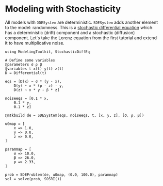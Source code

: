 # Modeling with Stochasticity

All models with `ODESystem` are deterministic. `SDESystem` adds another element
to the model: randomness. This is a
[stochastic differential equation](https://en.wikipedia.org/wiki/Stochastic_differential_equation)
which has a deterministic (drift) component and a stochastic (diffusion)
component. Let's take the Lorenz equation from the first tutorial and extend
it to have multiplicative noise.

```@example SDE
using ModelingToolkit, StochasticDiffEq

# Define some variables
@parameters σ ρ β
@variables t x(t) y(t) z(t)
D = Differential(t)

eqs = [D(x) ~ σ * (y - x),
    D(y) ~ x * (ρ - z) - y,
    D(z) ~ x * y - β * z]

noiseeqs = [0.1 * x,
    0.1 * y,
    0.1 * z]

@mtkbuild de = SDESystem(eqs, noiseeqs, t, [x, y, z], [σ, ρ, β])

u0map = [
    x => 1.0,
    y => 0.0,
    z => 0.0,
]

parammap = [
    σ => 10.0,
    β => 26.0,
    ρ => 2.33,
]

prob = SDEProblem(de, u0map, (0.0, 100.0), parammap)
sol = solve(prob, SOSRI())
```
